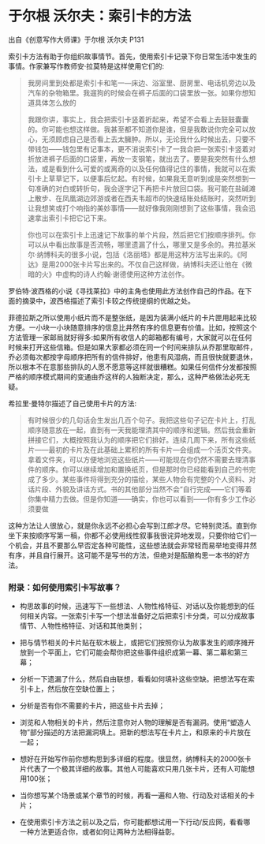 # 于尔根 沃尔夫：索引卡的方法

出自《创意写作大师课》于尔根 沃尔夫  P131

索引卡方法有助于你组织故事情节。首先，使用索引卡记录下你日常生活中发生的事情。作家兼写作教师安·拉莫特是这样使用它们的:

> 我房间里到处都是索引卡和笔一—床边、浴室里、厨房里、电话机旁边以及汽车的杂物箱里。我遛狗的时候会在裤子后面的口袋里放一张。如果你想知道具体怎么放的
>
> 
>
> 我跟你讲，事实上，我会把索引卡竖着折起来，希望不会看上去鼓鼓囊囊的。你可能也想这样做。我甚至都不知道你是谁，但是我敢说你完全可以放心，无须顾虑自己是否看上去太臃肿。所以，无论我什么时候出去，只要不带钱包——钱包里有记事本，更不消说索引卡了一我会把一张索引卡竖着对折放进裤子后面的口袋里，再放一支钢笔，就出去了。要是我突然有什么想法，或是看到什么可爱的或离奇的以及任何值得记住的事情，我就可以在索引卡上草草记下，以便事后忆起。有时候，如果我无意听到或是突然想到一句准确的对白或转折句，我会逐字记下再把卡片放回口袋。我可能在盐碱滩上散步、在凤凰湖边郊游或者在西夫韦超市的快速结账处结账时，突然听到让我想笑或打个响指的美妙事情——就好像我刚刚想到了这些事情，我会迅速拿出索引卡把它记下来。
>
> 
>
> 你也可以在索引卡上迅速记下故事的单个片段，然后把它们按顺序排列。你可以从中看出故事是否流畅，哪里遗漏了什么，哪里又是多余的。弗拉基米尔·纳博科夫的很多小说，包括《洛丽塔》都是用这种方法写出来的。《阿达》是用2000张卡片写出来的。不仅自己这样做，纳博科夫还让他在《微暗的火》中虚构的诗人约翰·谢德使用这种方法创作。

罗伯特·波西格的小说《寻找莱拉》中的主角也使用此方法创作自己的作品。在下面的摘录中，波西格描述了索引卡较之传统提纲的优越之处。

菲德拉斯之所以使用小纸片而不是整张纸，是因为装满小纸片的卡片匣用起来比较方便。一小块一小块随意排序的信息比井然有序的信息更有价值。比如，按照这个方法管理一家邮局就好得多:如果所有收信人的邮箱都有编号，大家就可以在任何时候来打开这些信箱。但是如果大家都必须在同一个时间来排队从乔那里取邮件，乔必须每次都按字母顺序把所有的信件排好，他患有风湿病，而且很快就要退休，所以根本不在意那些排队的人愿不愿意等这样就很糟糕。如果任何信件分发都按照严格的顺序模式期间的变通由乔这样的人独断决定，那么，这种严格做法必死无疑。

希拉里·曼特尔描述了自己使用卡片的方法:

> 有时候很少的几句话会生发出几百个句子。我把这些句子记在卡片上，打乱顺序随意放在一起，直到有一天我能理清其中的顺序和逻辑。然后我会重新拼接它们，大概按照我认为的顺序把它们排好。连续几周下来，所有这些纸片——最初的卡片及在此基础上累积的所有卡片—会组成一个活页文件夹。拿着文件夹，可以方便地浏览这些纸片——可能现在你仍然不需要去理清事件的顺序。你可以继续增加和置换纸页，但是那时你已经能看到自己的书完成了多少。某些事件将得到充分的描绘，某些人物会有完整的个人资料、对话片段、外貌及讲话方式。书的其他部分当然不会“自行完成——它们等着你集中精力去做。但是你知道——确实，你也可以看到——你有多少工作必须要做



这种方法让人很放心，就是你永远不必担心会写到江郎才尽。它特别灵活。直到你坐下来按顺序写第一稿，你都不必使用线性叙事我很诧异地发现，只要你给它们一个机会，并且不要那么早否定各种可能性，这些想法就会非常轻而易举地变得井然有序，并且自行展开。这可能不是写书的方法，但绝对是酝酿构思一本书的好方法。



### 附录：如何使用索引卡写故事？

- 构思故事的时候，迅速写下一些想法、人物性格特征、对话以及你能想到的任何相关内容。一张索引卡写一个想法准备好之后把索引卡分类，可以分成故事情节、人物性格特征、对话和其他类别；


- 把与情节相关的卡片贴在软木板上，或把它们按照你认为故事发生的顺序摊开放到一个平面上，它们可能会帮你把这些事件组织成第一幕、第二幕和第三幕；
- 分析一下遗漏了什么，然后自由联想，看看如何填补这些空缺。把想法写在索引卡上，然后放在空缺位置上；
- 分析是否有你不需要的卡片，把这些卡片去掉；
- 浏览和人物相关的卡片，然后注意你对人物的理解是否有漏洞。使用“塑造人物”部分描述的方法把漏洞填上。把新的想法写在卡片上，和原来的卡片放在一起；
- 想好在开始写作前你想构思到多详细的程度。很显然，纳博科夫的2000张卡片代表了一个极其详细的故事。其他人可能喜欢只用几张卡片，还有人可能想用100张；
- 当你想写某个场景或某个章节的时候，再看一遍和人物、行动及对话相关的卡片；
- 在使用索引卡方法之前以及之后，你可能都想试用一下行动/反应网，看看哪一种方法更适合你，或者如何让两种方法相得益彰。